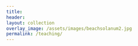 ```yaml
---
title:
header:
layout: collection
overlay_image: /assets/images/beachsolanum2.jpg
permalink: /teaching/
---
```

